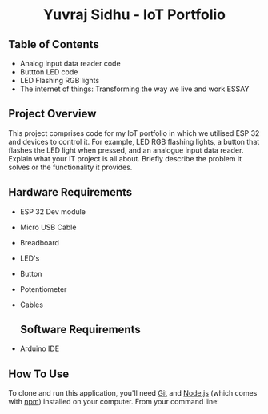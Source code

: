 
<h1 align="center">
  Yuvraj Sidhu - IoT Portfolio
  <br>
</h1>


## Table of Contents

- Analog input data reader code
- Buttton LED code
- LED Flashing RGB lights
- The internet of things: Transforming the way we live and work ESSAY

## Project Overview

This project comprises code for my IoT portfolio in which we utilised ESP 32 and devices to control it. For example, LED RGB flashing lights, a button that flashes the LED light when pressed, and an analogue input data reader. 
Explain what your IT project is all about. Briefly describe the problem it solves or the functionality it provides.

## Hardware Requirements
- ESP 32 Dev module
- Micro USB Cable
- Breadboard
- LED's
- Button
- Potentiometer
- Cables

  ## Software Requirements
- Arduino IDE



## How To Use

To clone and run this application, you'll need [Git](https://git-scm.com) and [Node.js](https://nodejs.org/en/download/) (which comes with [npm](http://npmjs.com)) installed on your computer. From your command line:






